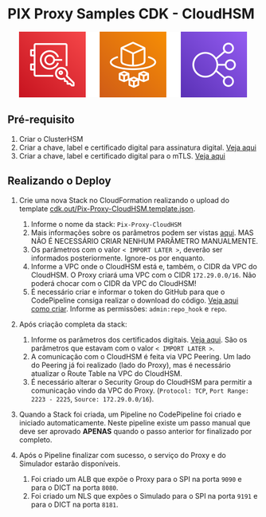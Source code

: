# PIX Proxy Samples CDK - CloudHSM

<p align="center">
  <img src="/images/proxy-cloudhsm.png">
</p>

## Pré-requisito

1. Criar o ClusterHSM
2. Criar a chave, label e certificado digital para assinatura digital. [Veja aqui](https://github.com/aws-samples/pix-proxy-samples/blob/master/README-CloudHSM.md#generate-keys-and-certificate-to-digital-signature)
3. Criar a chave, label e certificado digital para o mTLS. [Veja aqui](https://github.com/aws-samples/pix-proxy-samples/blob/master/README-CloudHSM.md#generate-keys-and-certificate-to-mtls)


## Realizando o Deploy

1. Crie uma nova Stack no CloudFormation realizando o upload do template [cdk.out/Pix-Proxy-CloudHSM.template.json](/cdk.out/Pix-Proxy-CloudHSM.template.json).
    
    1. Informe o nome da stack: `Pix-Proxy-CloudHSM`
    2. Mais informações sobre os parâmetros podem ser vistas [aqui](https://github.com/aws-samples/pix-proxy-samples/blob/master/README-CloudHSM.md#aws-systems-manager-parameter-store). MAS NÃO É NECESSÁRIO CRIAR NENHUM PARÂMETRO MANUALMENTE.
    3. Os parâmetros com o valor `< IMPORT LATER >`, deverão ser informados posteriormente. Ignore-os por enquanto.
    4. Informe a VPC onde o CloudHSM está e, também, o CIDR da VPC do CloudHSM. O Proxy criará uma VPC com o CIDR `172.29.0.0/16`. Não poderá chocar com o CIDR da VPC do CloudHSM!
    5. É necessário criar e informar o token do GitHub para que o CodePipeline consiga realizar o download do código. [Veja aqui como criar](https://docs.github.com/en/github/authenticating-to-github/creating-a-personal-access-token). Informe as permissões: `admin:repo_hook` e `repo`.

2.  Após criação completa da stack:

    1. Informe os parâmetros dos certificados digitais. [Veja aqui](https://github.com/aws-samples/pix-proxy-samples/blob/master/README-CloudHSM.md#aws-systems-manager-parameter-store). São os parâmetros que estavam com o valor `< IMPORT LATER >`.
    2. A comunicação com o CloudHSM é feita via VPC Peering. Um lado do Peering já foi realizado (lado do Proxy), mas é necessário atualizar o Route Table na VPC do CloudHSM.
    3. É necessário alterar o Security Group do CloudHSM para permitir a comunicação vindo da VPC do Proxy. (`Protocol: TCP`, `Port Range: 2223 - 2225`, `Source: 172.29.0.0/16`).

3. Quando a Stack foi criada, um Pipeline no CodePipeline foi criado e iniciado automaticamente. Neste pipeline existe um passo manual que deve ser aprovado **APENAS** quando o passo anterior for finalizado por completo.

4. Após o Pipeline finalizar com sucesso, o serviço do Proxy e do Simulador estarão disponíveis.

    1. Foi criado um ALB que expõe o Proxy para o SPI na porta `9090` e para o DICT na porta `8080`.
    2. Foi criado um NLS que expões o Simulado para o SPI na porta `9191` e para o DICT na porta `8181`.
